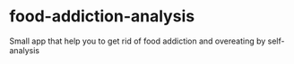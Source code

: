# food-addiction-analysis
Small app that help you to get rid of food addiction and overeating by self-analysis
